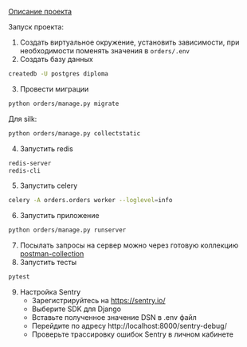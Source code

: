[Описание проекта](../README.md)

Запуск проекта: 

1. Создать виртуальное окружение, установить зависимости, при необходимости поменять значения в `orders/.env`
2. Создать базу данных 
```bash
createdb -U postgres diploma
```
3. Провести миграции 
```bash
python orders/manage.py migrate
```
Для silk:
```bash
python orders/manage.py collectstatic
```
4. Запустить redis
```bash
redis-server
redis-cli
```
5. Запустить celery 
```bash
celery -A orders.orders worker --loglevel=info
```
6. Запустить приложение 
```bash 
python orders/manage.py runserver
```
7. Посылать запросы на сервер можно через готовую коллекцию [postman-collection](../postman_collection.json)
8. Запустить тесты
```bash
pytest
```
9. Настройка Sentry 
   * Зарегистрируйтесь на https://sentry.io/
   * Выберите SDK для Django
   * Вставьте полученное значение DSN в .env файл
   * Перейдите по адресу http://localhost:8000/sentry-debug/
   * Проверьте трассировку ошибок Sentry в личном кабинете
